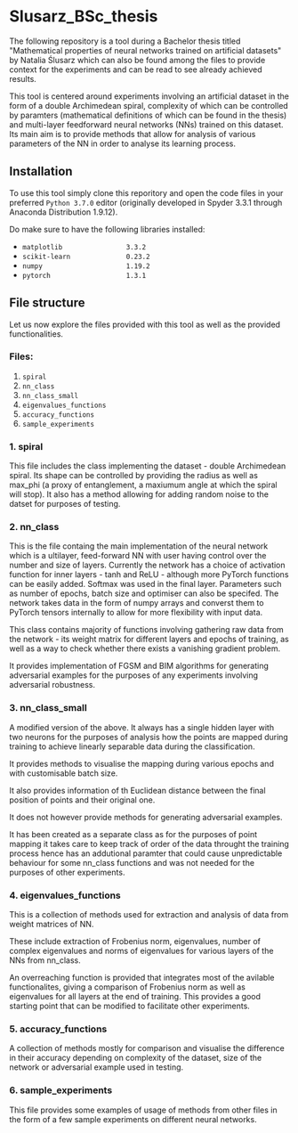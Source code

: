 # Slusarz_BSc_thesis
The following repository is a tool during a Bachelor thesis titled "Mathematical properties of neural networks trained on artificial datasets" by Natalia Ślusarz which can also be found among the files to provide context for the experiments and can be read to see already achieved results.

This tool is centered around experiments involving an artificial dataset in the form of a double Archimedean spiral, complexity of which can be controlled by paramters (mathematical definitions of which can be found in the thesis) and multi-layer feedforward neural networks (NNs) trained on this dataset. Its main aim is to provide methods that allow for analysis of various parameters of the NN in order to analyse its learning process.

## Installation

To use this tool simply clone this reporitory and open the code files in your preferred `Python 3.7.0` editor (originally developed in Spyder 3.3.1 through Anaconda Distribution 1.9.12).

Do make sure to have the following libraries installed:
- `matplotlib                3.3.2`
- `scikit-learn              0.23.2`
- `numpy                     1.19.2`
- `pytorch                   1.3.1`


## File structure

Let us now explore the files provided with this tool as well as the provided functionalities.

### Files:
1. `spiral`
2. `nn_class`
3. `nn_class_small`
4. `eigenvalues_functions`
5. `accuracy_functions`
6. `sample_experiments`


### 1. spiral

This file includes the class implementing the dataset - double Archimedean spiral. Its shape can be controlled by providing the radius as well as max_phi (a proxy of entanglement, a maxiumum angle at which the spiral will stop).
It also has a method allowing for adding random noise to the datset for purposes of testing.

### 2. nn_class

This is the file containg the main implementation of the neural network which is a ultilayer, feed-forward NN with user having control over the number and size of layers.
Currently the network has a choice of activation function for inner layers - tanh and ReLU - although more PyTorch functions can be easily added. Softmax was used in the final layer. 
Parameters such as number of epochs, batch size and optimiser can also be specifed. The network takes data in the form of numpy arrays and converst them to PyTorch tensors internally to allow for more flexibility with input data.

This class contains majority of functions involving gathering raw data from the network - its weight matrix for different layers and epochs of training, as well as a way to check whether there exists a vanishing gradient problem.

It provides implementation of FGSM and BIM algorithms for generating adversarial examples for the purposes of any experiments involving adversarial robustness.

### 3. nn_class_small

A modified version of the above. It always has a single hidden layer with two neurons for the purposes of analysis how the points are mapped during training to achieve linearly separable data during the classification.

It provides methods to visualise the mapping during various epochs and with customisable batch size. 

It also provides information of th Euclidean distance between the final position of points and their original one.

It does not however provide methods for generating adversarial examples. 

It has been created as a separate class as for the purposes of point mapping it takes care to keep track of order of the data throught the training process hence has an addutional paramter that could cause unpredictable behaviour for some nn_class functions and was not needed for the purposes of other experiments.

### 4. eigenvalues_functions

This is a collection of methods used for extraction and analysis of data from weight matrices of NN. 

These include extraction of Frobenius norm, eigenvalues, number of complex eigenvalues and norms of eigenvalues for various layers of the NNs from nn_class.

An overreaching function is provided that integrates most of the avilable functionalites, giving a comparison of Frobenius norm as well as eigenvalues for all layers at the end of training. This provides a good starting point that can be modified to facilitate other experiments.

### 5. accuracy_functions

A collection of methods mostly for comparison and visualise the difference in their accuracy depending on complexity of the dataset, size of the network or adversarial example used in testing.

### 6. sample_experiments

This file provides some examples of usage of methods from other files in the form of a few sample experiments on different neural networks.


